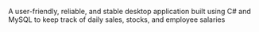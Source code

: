 A user-friendly, reliable, and stable desktop application built using C# and MySQL to keep track of daily sales, stocks, and employee salaries
